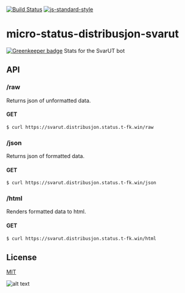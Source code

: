 [![Build Status](https://travis-ci.org/telemark/micro-status-distribusjon-svarut.svg?branch=master)](https://travis-ci.org/telemark/micro-status-distribusjon-svarut)
[![js-standard-style](https://img.shields.io/badge/code%20style-standard-brightgreen.svg?style=flat)](https://github.com/feross/standard)

# micro-status-distribusjon-svarut

[![Greenkeeper badge](https://badges.greenkeeper.io/telemark/micro-status-distribusjon-svarut.svg)](https://greenkeeper.io/)
Stats for the SvarUT bot

## API

### **/raw**

Returns json of unformatted data.

#### GET

```bash
$ curl https://svarut.distribusjon.status.t-fk.win/raw
```

### **/json**

Returns json of formatted data.

#### GET

```bash
$ curl https://svarut.distribusjon.status.t-fk.win/json
```

### **/html**

Renders formatted data to html. 

#### GET

```bash
$ curl https://svarut.distribusjon.status.t-fk.win/html
```

## License

[MIT](LICENSE)

![alt text](https://robots.kebabstudios.party/micro-status-distribusjon-svarut.png "Robohash image of micro-status-distribusjon-svarut")
